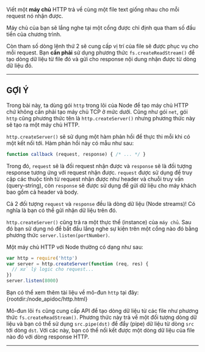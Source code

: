 Viết một **máy chủ** HTTP trả về cùng một file text giống nhau cho mỗi request nó nhận được.

Máy chủ của bạn sẽ lắng nghe tại một cổng được chỉ định qua tham số đầu tiền của chương trình.

Còn tham số dòng lệnh thứ 2 sẽ cung cấp vị trí của file sẽ được phục vụ cho mỗi request. Bạn **cần phải** sử dụng phương thức `fs.createReadStream()` để tạo dòng dữ liệu từ file đó và gửi cho response nội dung nhận được từ dòng dữ liệu đó.

----------------------------------------------------------------------
## GỢI Ý

Trong bài này, ta dùng gói `http` trong lõi của Node để tạo máy chủ HTTP chứ không cần phải tạo máy chủ TCP ở mức dưới. Cũng như gói `net`, gói `http` cũng phương thức tên là `http.createServer()` nhưng phương thức này sẽ tạo ra một máy chủ HTTP.

`http.createServer()` sẽ sử dụng một hàm phản hồi để thực thi mỗi khi có một kết nối tới. Hàm phản hồi này có mẫu như sau:

```js
function callback (request, response) { /* ... */ }
```

Trong đó, `request` sẽ là đối request nhận được và `response` sẽ là đối tượng response tương ứng với request nhận được. `request` được sử dụng để truy cập các thuộc tính từ request nhận được như header và chuỗi truy vấn (query-string), còn `response` sẽ được sử dụng để gửi dữ liệu cho máy khách bao gồm cả header và body.

Cả 2 đối tượng `request` và `response` đều là dòng dữ liệu (Node streams)! Có nghĩa là bạn có thể gửi nhận dữ liệu trên đó.

`http.createServer()` cũng trả ra một thực thể (instance) của `máy chủ`. Sau đó bạn sử dụng nó để bắt đầu lắng nghe sự kiện trên một cổng nào đó bằng phương thức `server.listen(portNumber)`.

Một máy chủ HTTP với Node thường có dạng như sau:

```js
var http = require('http')
var server = http.createServer(function (req, res) {
  // xử lý logic cho request...
})
server.listen(8000)
```

Bạn có thể xem thêm tài liệu về mô-đun `http` tại đây:
  {rootdir:/node_apidoc/http.html}

Mô-đun lõi `fs` cũng cung cấp API để tạo dòng dữ liệu từ các file như phương thức `fs.createReadStream()`. Phương thức này trả về một đối tượng dòng dữ liệu và bạn có thể sử dụng `src.pipe(dst)` để đẩy (pipe) dữ liệu từ dòng `src` tới dòng `dst`. Với các này, bạn có thể nối kết được một dòng dữ liệu của file nào đó với dòng response HTTP.

----------------------------------------------------------------------
